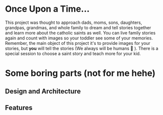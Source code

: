 # Once Upon a Time... 
This project was thought to approach dads, moms, sons, daughters, grandpas, grandmas, and whole family to dream and tell stories together and learn more about the catholic saints as well. You can live family stories again and count with images so your toddler see some of your memories. Remember, the main object of this project it's to provide images for your stories, but **you** will tell the stories (We always will be humans 🥲 ). There is a special session to choose a saint story and teach more for your kid. 
# Some boring parts (not for me hehe) 
## Design and Architecture
## Features
